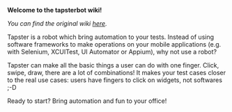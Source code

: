 **Welcome to the tapsterbot wiki!**  

_You can find the original wiki [here](https://github.com/tapsterbot/tapsterbot/wiki "Tapster's GitHub wiki")._

Tapster is a robot which bring automation to your tests. Instead of using software frameworks to make operations on your mobile applications (e.g. with Selenium, XCUITest, UI Automator or Appium), why not use a robot?

Tapster can make all the basic things a user can do with one finger. Click, swipe, draw, there are a lot of combinations! It makes your test cases closer to the real use cases: users have fingers to click on widgets, not softwares ;-D

Ready to start? Bring automation and fun to your office!